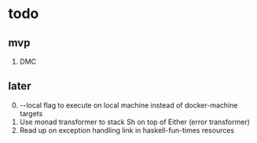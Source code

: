 # todo

## mvp
1. DMC

## later
0. --local flag to execute on local machine instead of docker-machine targets
1. Use monad transformer to stack Sh on top of Either (error transformer)
2. Read up on exception handling link in haskell-fun-times resources
